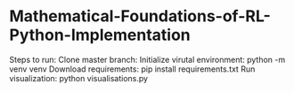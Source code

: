 # Mathematical-Foundations-of-RL-Python-Implementation

Steps to run:
Clone master branch: 
Initialize virutal environment: python -m venv venv
Download requirements: pip install requirements.txt
Run visualization: python visualisations.py
